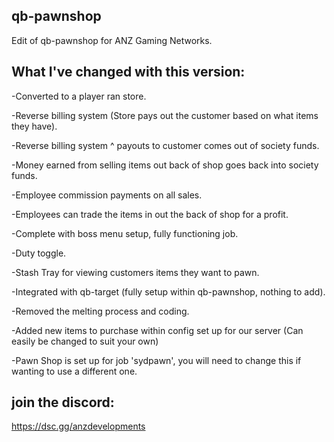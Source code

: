 ## qb-pawnshop

Edit of qb-pawnshop for ANZ Gaming Networks. 



## What I've changed with this version: 
-Converted to a player ran store. 

-Reverse billing system (Store pays out the customer based on what items they have).

-Reverse billing system ^ payouts to customer comes out of society funds.

-Money earned from selling items out back of shop goes back into society funds.

-Employee commission payments on all sales.

-Employees can trade the items in out the back of shop for a profit.

-Complete with boss menu setup, fully functioning job.

-Duty toggle.

-Stash Tray for viewing customers items they want to pawn.

-Integrated with qb-target (fully setup within qb-pawnshop, nothing to add).

-Removed the melting process and coding.

-Added new items to purchase within config set up for our server (Can easily be changed to suit your own)

-Pawn Shop is set up for job 'sydpawn', you will need to change this if wanting to use a different one. 

## join the discord:

https://dsc.gg/anzdevelopments
